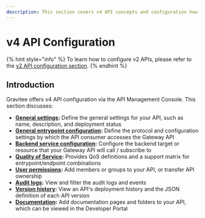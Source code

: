 ```yaml
---
description: This section covers v4 API concepts and configuration how-to's
---
```


# v4 API Configuration

{% hint style="info" %}
To learn how to configure v2 APIs, please refer to the [v2 API configuration section](../v2-api-configuration/).
{% endhint %}

## Introduction

Gravitee offers v4 API configuration via the API Management Console. This section discusses:

* [**General settings**](general-info-settings.md)**:** Define the general settings for your API, such as name, description, and deployment status
* [**General entrypoint configuration**](entrypoints/)**:** Define the protocol and configuration settings by which the API consumer accesses the Gateway API
* [**Backend service configuration**](endpoints/)**:** Configure the backend target or resource that your Gateway API will call / subscribe to
* [**Quality of Service**](quality-of-service.md)**:** Provides QoS definitions and a support matrix for entrypoint/endpoint combinations
* [**User permissions**](user-permissions.md)**:** Add members or groups to your API, or transfer API ownership
* [**Audit logs**](audit-logs.md)**:** View and filter the audit logs and events
* [**Version history**](version-history.md)**:** View an API's deployment history and the JSON definition of each API version
* [**Documentation**](documentation.md)**:** Add documentation pages and folders to your API, which can be viewed in the Developer Portal
